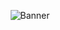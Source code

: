 <p align="center">
<img src="https://github.com/CindCodes/Google-Business-Intelligence-Capstone/blob/main/Graphics/DataBanner.png" alt="Banner" title="Data Models and Pipelines">
</p>
